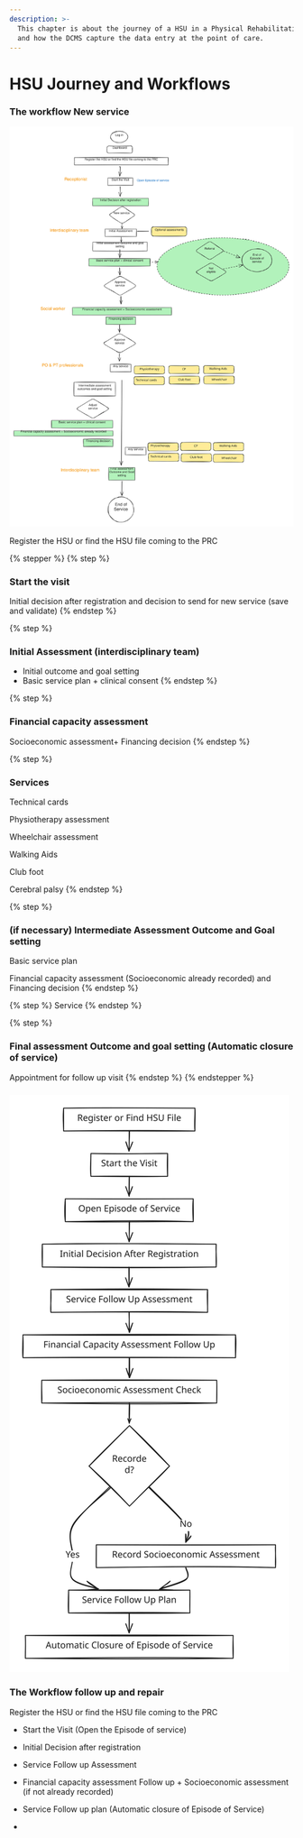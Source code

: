 ```yaml
---
description: >-
  This chapter is about the journey of a HSU in a Physical Rehabilitation Centre
  and how the DCMS capture the data entry at the point of care.
---
```


# HSU Journey and Workflows

### The workflow New service





<img src="../../.gitbook/assets/file.excalidraw (1).svg" alt="Workflow New service " class="gitbook-drawing">

Register the HSU or find the HSU file coming to the PRC



{% stepper %}
{% step %}
### Start the visit

Initial decision after registration and decision to send for new service (save and validate)
{% endstep %}

{% step %}
### Initial Assessment (interdisciplinary team)

* Initial outcome and goal setting
* Basic service plan + clinical consent
{% endstep %}

{% step %}
### Financial capacity assessment

Socioeconomic assessment+ Financing decision
{% endstep %}

{% step %}
### Services&#x20;

Technical cards

Physiotherapy assessment

Wheelchair assessment

Walking Aids

Club foot

Cerebral palsy
{% endstep %}

{% step %}
### (if necessary) Intermediate Assessment Outcome and Goal setting

Basic service plan

Financial capacity assessment (Socioeconomic already recorded) and Financing decision&#x20;
{% endstep %}

{% step %}
Service&#x20;
{% endstep %}

{% step %}
### Final assessment Outcome and goal setting (Automatic closure of service)

Appointment for follow up visit
{% endstep %}
{% endstepper %}

###





<img src="../../.gitbook/assets/file.excalidraw (2).svg" alt="" class="gitbook-drawing">







### The Workflow follow up and repair&#x20;

Register the HSU or find the HSU file coming to the PRC

* Start the Visit (Open the Episode of service)
* Initial Decision after registration&#x20;
* Service Follow up Assessment&#x20;
* Financial capacity assessment Follow up + Socioeconomic assessment (if not already recorded)
* Service Follow up plan (Automatic closure of Episode of Service)





*











